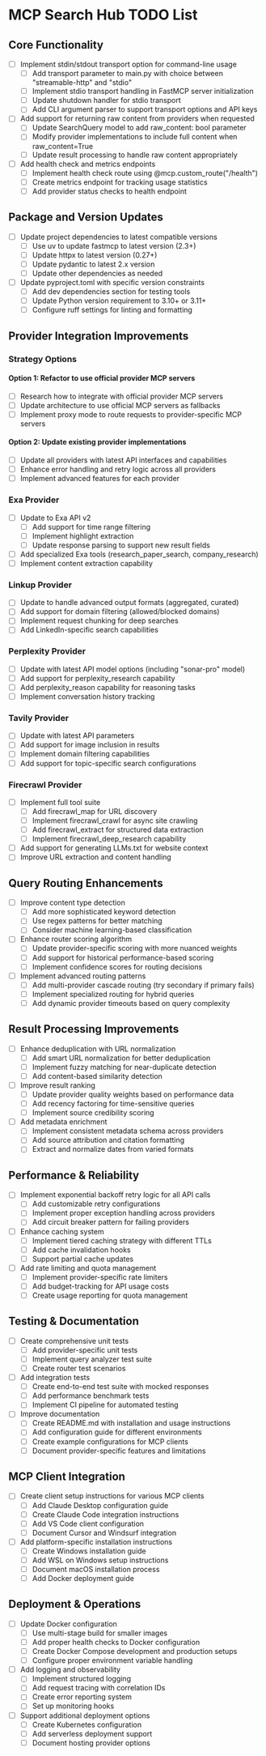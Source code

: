 # MCP Search Hub TODO List

## Core Functionality

- [ ] Implement stdin/stdout transport option for command-line usage
  - [ ] Add transport parameter to main.py with choice between "streamable-http" and "stdio"
  - [ ] Implement stdio transport handling in FastMCP server initialization
  - [ ] Update shutdown handler for stdio transport
  - [ ] Add CLI argument parser to support transport options and API keys

- [ ] Add support for returning raw content from providers when requested
  - [ ] Update SearchQuery model to add raw_content: bool parameter 
  - [ ] Modify provider implementations to include full content when raw_content=True
  - [ ] Update result processing to handle raw content appropriately

- [ ] Add health check and metrics endpoints
  - [ ] Implement health check route using @mcp.custom_route("/health")
  - [ ] Create metrics endpoint for tracking usage statistics
  - [ ] Add provider status checks to health endpoint

## Package and Version Updates

- [ ] Update project dependencies to latest compatible versions
  - [ ] Use uv to update fastmcp to latest version (2.3+)
  - [ ] Update httpx to latest version (0.27+)
  - [ ] Update pydantic to latest 2.x version
  - [ ] Update other dependencies as needed

- [ ] Update pyproject.toml with specific version constraints
  - [ ] Add dev dependencies section for testing tools
  - [ ] Update Python version requirement to 3.10+ or 3.11+
  - [ ] Configure ruff settings for linting and formatting

## Provider Integration Improvements

### Strategy Options

#### Option 1: Refactor to use official provider MCP servers
- [ ] Research how to integrate with official provider MCP servers
- [ ] Update architecture to use official MCP servers as fallbacks
- [ ] Implement proxy mode to route requests to provider-specific MCP servers

#### Option 2: Update existing provider implementations
- [ ] Update all providers with latest API interfaces and capabilities
- [ ] Enhance error handling and retry logic across all providers
- [ ] Implement advanced features for each provider

### Exa Provider
- [ ] Update to Exa API v2
  - [ ] Add support for time range filtering
  - [ ] Implement highlight extraction
  - [ ] Update response parsing to support new result fields
- [ ] Add specialized Exa tools (research_paper_search, company_research)
- [ ] Implement content extraction capability

### Linkup Provider
- [ ] Update to handle advanced output formats (aggregated, curated)
- [ ] Add support for domain filtering (allowed/blocked domains)
- [ ] Implement request chunking for deep searches
- [ ] Add LinkedIn-specific search capabilities

### Perplexity Provider
- [ ] Update with latest API model options (including "sonar-pro" model)
- [ ] Add support for perplexity_research capability
- [ ] Add perplexity_reason capability for reasoning tasks
- [ ] Implement conversation history tracking

### Tavily Provider
- [ ] Update with latest API parameters
- [ ] Add support for image inclusion in results
- [ ] Implement domain filtering capabilities
- [ ] Add support for topic-specific search configurations

### Firecrawl Provider
- [ ] Implement full tool suite
  - [ ] Add firecrawl_map for URL discovery
  - [ ] Implement firecrawl_crawl for async site crawling
  - [ ] Add firecrawl_extract for structured data extraction
  - [ ] Implement firecrawl_deep_research capability
- [ ] Add support for generating LLMs.txt for website context
- [ ] Improve URL extraction and content handling

## Query Routing Enhancements

- [ ] Improve content type detection
  - [ ] Add more sophisticated keyword detection
  - [ ] Use regex patterns for better matching
  - [ ] Consider machine learning-based classification

- [ ] Enhance router scoring algorithm
  - [ ] Update provider-specific scoring with more nuanced weights
  - [ ] Add support for historical performance-based scoring
  - [ ] Implement confidence scores for routing decisions

- [ ] Implement advanced routing patterns
  - [ ] Add multi-provider cascade routing (try secondary if primary fails)
  - [ ] Implement specialized routing for hybrid queries
  - [ ] Add dynamic provider timeouts based on query complexity

## Result Processing Improvements

- [ ] Enhance deduplication with URL normalization
  - [ ] Add smart URL normalization for better deduplication
  - [ ] Implement fuzzy matching for near-duplicate detection
  - [ ] Add content-based similarity detection

- [ ] Improve result ranking
  - [ ] Update provider quality weights based on performance data
  - [ ] Add recency factoring for time-sensitive queries
  - [ ] Implement source credibility scoring

- [ ] Add metadata enrichment
  - [ ] Implement consistent metadata schema across providers
  - [ ] Add source attribution and citation formatting
  - [ ] Extract and normalize dates from varied formats

## Performance & Reliability

- [ ] Implement exponential backoff retry logic for all API calls
  - [ ] Add customizable retry configurations
  - [ ] Implement proper exception handling across providers
  - [ ] Add circuit breaker pattern for failing providers

- [ ] Enhance caching system
  - [ ] Implement tiered caching strategy with different TTLs
  - [ ] Add cache invalidation hooks
  - [ ] Support partial cache updates

- [ ] Add rate limiting and quota management
  - [ ] Implement provider-specific rate limiters
  - [ ] Add budget-tracking for API usage costs
  - [ ] Create usage reporting for quota management

## Testing & Documentation

- [ ] Create comprehensive unit tests
  - [ ] Add provider-specific unit tests 
  - [ ] Implement query analyzer test suite
  - [ ] Create router test scenarios

- [ ] Add integration tests
  - [ ] Create end-to-end test suite with mocked responses
  - [ ] Add performance benchmark tests
  - [ ] Implement CI pipeline for automated testing

- [ ] Improve documentation
  - [ ] Create README.md with installation and usage instructions
  - [ ] Add configuration guide for different environments
  - [ ] Create example configurations for MCP clients
  - [ ] Document provider-specific features and limitations

## MCP Client Integration

- [ ] Create client setup instructions for various MCP clients
  - [ ] Add Claude Desktop configuration guide
  - [ ] Create Claude Code integration instructions
  - [ ] Add VS Code client configuration
  - [ ] Document Cursor and Windsurf integration

- [ ] Add platform-specific installation instructions
  - [ ] Create Windows installation guide
  - [ ] Add WSL on Windows setup instructions
  - [ ] Document macOS installation process
  - [ ] Add Docker deployment guide

## Deployment & Operations

- [ ] Update Docker configuration
  - [ ] Use multi-stage build for smaller images
  - [ ] Add proper health checks to Docker configuration
  - [ ] Create Docker Compose development and production setups
  - [ ] Configure proper environment variable handling

- [ ] Add logging and observability
  - [ ] Implement structured logging
  - [ ] Add request tracing with correlation IDs
  - [ ] Create error reporting system
  - [ ] Set up monitoring hooks

- [ ] Support additional deployment options
  - [ ] Create Kubernetes configuration
  - [ ] Add serverless deployment support
  - [ ] Document hosting provider options
